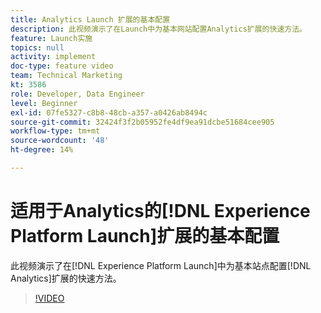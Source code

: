 ```yaml
---
title: Analytics Launch 扩展的基本配置
description: 此视频演示了在Launch中为基本网站配置Analytics扩展的快速方法。
feature: Launch实施
topics: null
activity: implement
doc-type: feature video
team: Technical Marketing
kt: 3586
role: Developer, Data Engineer
level: Beginner
exl-id: 07fe5327-c8b8-48cb-a357-a0426ab8494c
source-git-commit: 32424f3f2b05952fe4df9ea91dcbe51684cee905
workflow-type: tm+mt
source-wordcount: '48'
ht-degree: 14%

---
```


# 适用于Analytics的[!DNL Experience Platform Launch]扩展的基本配置

此视频演示了在[!DNL Experience Platform Launch]中为基本站点配置[!DNL Analytics]扩展的快速方法。

>[!VIDEO](https://video.tv.adobe.com/v/28751/?quality=12)
